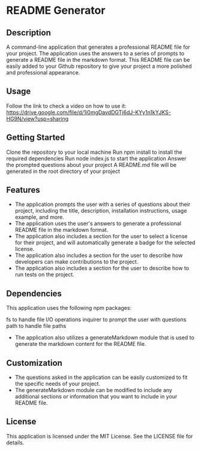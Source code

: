 # README Generator

## Description
A command-line application that generates a professional README file for your project. The application uses the answers to a series of prompts to generate a README file in the markdown format. This README file can be easily added to your Github repository to give your project a more polished and professional appearance.

## Usage
Follow the link to check a video on how to use it: https://drive.google.com/file/d/1i0mgDavdDGTj6dJ-KYy1n1kYJKS-HG9N/view?usp=sharing

## Getting Started
Clone the repository to your local machine
Run npm install to install the required dependencies
Run node index.js to start the application
Answer the prompted questions about your project
A README.md file will be generated in the root directory of your project

## Features
* The application prompts the user with a series of questions about their project, including the title, description, installation instructions, usage example, and more.
* The application uses the user's answers to generate a professional README file in the markdown format.
* The application also includes a section for the user to select a license for their project, and will automatically generate a badge for the selected license.
* The application also includes a section for the user to describe how developers can make contributions to the project.
* The application also includes a section for the user to describe how to run tests on the project.

## Dependencies
This application uses the following npm packages:

fs to handle file I/O operations
inquirer to prompt the user with questions
path to handle file paths
* The application also utilizes a generateMarkdown module that is used to generate the markdown content for the README file.

## Customization
* The questions asked in the application can be easily customized to fit the specific needs of your project.
* The generateMarkdown module can be modified to include any additional sections or information that you want to include in your README file.

## License
This application is licensed under the MIT License. See the LICENSE file for details.

## 